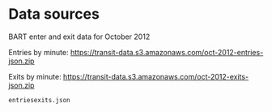 Data sources
=====

BART enter and exit data for October 2012

Entries by minute:
https://transit-data.s3.amazonaws.com/oct-2012-entries-json.zip

Exits by minute:
https://transit-data.s3.amazonaws.com/oct-2012-exits-json.zip

`entriesexits.json`